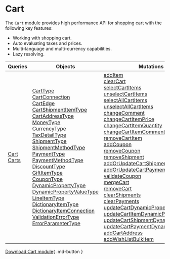 # Cart

The `Cart` module provides high performance API for shopping cart with the following key features:

* Working with shopping cart.
* Auto evaluating taxes and prices.
* Multi-language and multi-currency capabilities.
* Lazy resolving.

| Queries                                                             	| Objects                      	| Mutations                                                               	|
|--------------------------------------------------------------------	|------------------------------	|--------------------------------------------------------------------------	|
| [Cart](queries/cart.md)<br> [Carts](queries/carts.md)<br>          	| [CartType](objects/cart-type.md)<br> [CartConnection](objects/cart-connection.md)<br> [CartEdge](objects/cart-edge.md)<br> [CartShipmentItemType](objects/cart-shipment-item-type.md)<br> [CartAddressType](objects/cart-address-type.md)<br> [MoneyType](../Cart/objects/money-type.md)<br> [CurrencyType](objects/currency-type.md)<br> [TaxDetailType](objects/tax-detail-type.md)<br> [ShipmentType](objects/shipment-type.md)<br> [ShipmentMethodType](objects/shipping-method-type.md)<br> [PaymentType](objects/payment-type.md)<br> [PaymentMethodType](objects/payment-method-type.md)<br> [DiscountType](objects/discount-type.md)<br> [GiftItemType](objects/gift-item-type.md)<br> [CouponType](objects/coupon-type.md)<br> [DynamicPropertyType](objects/dynamic-property-type.md)<br> [DynamicPropertyValueType](objects/dynamic-property-value-type.md)<br> [LineItemType](objects/line-item-type.md)<br> [DictionaryItemType](objects/dictionary-item-type.md)<br> [DictionaryItemConnection](objects/dictionary-item-connection.md)<br> [ValidationErrorType](objects/validation-error-type.md)<br> [ErrorParameterType](objects/error-parameter-type.md)|[addItem](mutations/add-item.md)<br> [clearCart](mutations/clear-cart.md)<br> [selectCartItems](mutations/selectCartItems.md)<br> [unselectCartItems](mutations/unselectCartItems.md)<br> [selectAllCartItems](mutations/selectAllCartItems.md)<br> [unselectAllCartItems](mutations/unselectAllCartItems.md)<br> [changeComment](mutations/change-comment.md)<br> [changeCartItemPrice](mutations/change-cart-item-price.md)<br> [changeCartItemQuantity](mutations/change-cart-item-quantity.md)<br> [changeCartItemComment](mutations/change-cart-item-comment.md)<br> [removeCartItem](mutations/remove-cart-item.md)<br> [addCoupon](mutations/add-coupon.md)<br> [removeCoupon](mutations/remove-coupon.md)<br> [removeShipment](mutations/remove-shipment.md)<br> [addOrUpdateCartShipment](mutations/add-or-update-cart-shipment.md)<br> [addOrUpdateCartPayment](mutations/add-or-update-cart-payment.md)<br> [validateCoupon](mutations/validate-coupon.md)<br> [mergeCart](mutations/merge-cart.md)<br> [removeCart](mutations/remove-cart.md)<br> [clearShipments](mutations/clear-shipments.md)<br>	[clearPayments](mutations/clear-payments.md)<br> [updateCartDynamicProperties](mutations/update-cart-payment-dynamic-properties.md)<br> [updateCartItemDynamicProperties](mutations/update-cart-item-dynamic-properties.md)<br> [updateCartShipmentDynamicProperties](mutations/update-cart-shipment-dynamic-properties.md)<br> [updateCartPaymentDynamicProperties](mutations/update-cart-payment-dynamic-properties.md)<br> [addCartAddress](mutations/add-cart-address.md)<br> [addWishListBulkItem](mutations/add-wish-list-bulk-item.md)<br> 	| 

[Download Cart module](https://github.com/VirtoCommerce/vc-module-cart/releases){ .md-button }